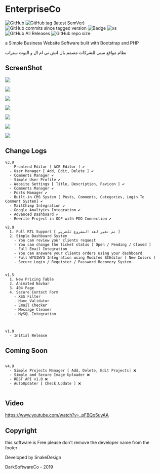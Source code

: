 # EnterpriseCo

![GitHub](https://img.shields.io/github/license/blackhacker511/EnterpriseCo) ![GitHub tag (latest SemVer)](https://img.shields.io/github/tag/blackhacker511/EnterpriseCo) ![GitHub commits since tagged version](https://img.shields.io/github/commits-since/blackhacker511/EnterpriseCo/v2.0) ![Badge](https://img.shields.io/badge/status-beta-blue) ![xs](https://img.shields.io/github/languages/top/blackhacker511/EnterpriseCo?color=pink) ![GitHub All Releases](https://img.shields.io/github/downloads/blackhacker511/enterpriseco/total) ![GitHub repo size](https://img.shields.io/github/repo-size/blackhacker511/enterpriseco?color=%239b59b6)
 
a Simple Business Website Software bulit with Bootstrap and PHP

نظام مواقع مبني للشركات مصمم بال اتش تي ام ال و البوت ستراب 

## ScreenShot
![](https://2.top4top.net/p_1308xza0f1.png)

![](https://3.top4top.net/p_1308b7sq82.png)

![](https://4.top4top.net/p_1308n0e053.png)

![](https://5.top4top.net/p_1308s240m4.png)

![](https://6.top4top.net/p_1308lz4za5.png)

![](https://1.top4top.net/p_13081bhim6.png)

![](https://2.top4top.net/p_13086iqc27.png)

## Change Logs

```
v3.0
  - Frontend Editor [ ACE Editor ] ✔️
  - User Manager [ Add, Edit, Delete ] ✔️
  - Comments Manager ✔️
  - Simple User Profile ✔️
  - Website Settings [ Title, Description, Favicon ] ✔️
  - Comments Manager ✔️
  - Posts Manager ✔️
  - Built-in CMS System [ Posts, Comments, Categories, Login To Comment System] ✔️
  - MailChimp Integration ✔️
  - Google Analtyics Integration ✔️
  - Advanced Dashboard ✔️
  - Rewrite Project in OOP with PDO Connection ✔️
  
v2.0
  1. Full RTL Support [ تم تغير لغة المشروع للعربي ]
  2. Simple Dashboard System
    - You can review your clients request
    - You can change the ticket status [ Open / Pending / Closed ]
    - Full Email Integration
    - You can answare your clients orders using your dashboard
    - Full WYSIWYG Integration using Modifed SCEditor [ New Colors ]
    - Secure Login / Regeister / Password Recovery System
    

v1.5
  1. New Pricing Table
  2. Animated Navbar
  3. 404 Page
  4. Secure Contact Form
    - XSS Filter
    - Name Validator
    - Email Checker
    - Message Cleaner
    - MySQL Integration
    
    
  
v1.0
  - Initial Release
```

## Coming Soon
```

v4.0
  - Simple Projects Manager [ Add, Delete, Edit Projects] ❌️
  - Simple and Secure Image Uploader ❌️
  - REST API v1.0 ❌️
  - AutoUpdater [ Check,Update ] ❌️
  
```

## Video

https://www.youtube.com/watch?v=_pFBQo5uyAA

## Copyright

this software is Free please don't remove the developer name from the footer

Developed by SnakeDesign

DarkSoftwareCo - 2019
